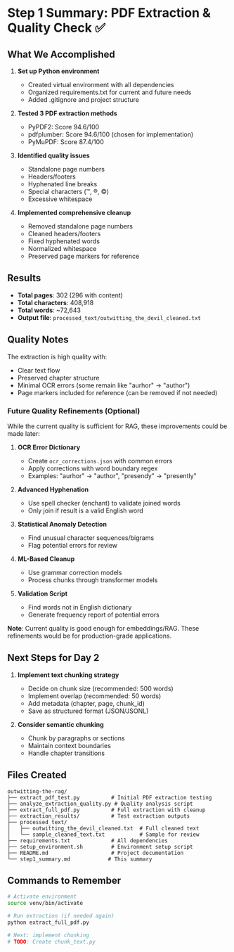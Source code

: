 # Step 1 Summary: PDF Extraction & Quality Check ✅

## What We Accomplished

1. **Set up Python environment**
   - Created virtual environment with all dependencies
   - Organized requirements.txt for current and future needs
   - Added .gitignore and project structure

2. **Tested 3 PDF extraction methods**
   - PyPDF2: Score 94.6/100
   - pdfplumber: Score 94.6/100 (chosen for implementation)
   - PyMuPDF: Score 87.4/100

3. **Identified quality issues**
   - Standalone page numbers
   - Headers/footers
   - Hyphenated line breaks
   - Special characters (™, ®, ©)
   - Excessive whitespace

4. **Implemented comprehensive cleanup**
   - Removed standalone page numbers
   - Cleaned headers/footers
   - Fixed hyphenated words
   - Normalized whitespace
   - Preserved page markers for reference

## Results

- **Total pages**: 302 (296 with content)
- **Total characters**: 408,918
- **Total words**: ~72,643
- **Output file**: `processed_text/outwitting_the_devil_cleaned.txt`

## Quality Notes

The extraction is high quality with:
- Clear text flow
- Preserved chapter structure
- Minimal OCR errors (some remain like "aurhor" → "author")
- Page markers included for reference (can be removed if not needed)

### Future Quality Refinements (Optional)

While the current quality is sufficient for RAG, these improvements could be made later:

1. **OCR Error Dictionary**
   - Create `ocr_corrections.json` with common errors
   - Apply corrections with word boundary regex
   - Examples: "aurhor" → "author", "presendy" → "presently"

2. **Advanced Hyphenation**
   - Use spell checker (enchant) to validate joined words
   - Only join if result is a valid English word

3. **Statistical Anomaly Detection**
   - Find unusual character sequences/bigrams
   - Flag potential errors for review

4. **ML-Based Cleanup**
   - Use grammar correction models
   - Process chunks through transformer models

5. **Validation Script**
   - Find words not in English dictionary
   - Generate frequency report of potential errors

**Note**: Current quality is good enough for embeddings/RAG. These refinements would be for production-grade applications.

## Next Steps for Day 2

1. **Implement text chunking strategy**
   - Decide on chunk size (recommended: 500 words)
   - Implement overlap (recommended: 50 words)
   - Add metadata (chapter, page, chunk_id)
   - Save as structured format (JSON/JSONL)

2. **Consider semantic chunking**
   - Chunk by paragraphs or sections
   - Maintain context boundaries
   - Handle chapter transitions

## Files Created

```
outwitting-the-rag/
├── extract_pdf_test.py          # Initial PDF extraction testing
├── analyze_extraction_quality.py # Quality analysis script
├── extract_full_pdf.py          # Full extraction with cleanup
├── extraction_results/          # Test extraction outputs
├── processed_text/             
│   ├── outwitting_the_devil_cleaned.txt  # Full cleaned text
│   └── sample_cleaned_text.txt           # Sample for review
├── requirements.txt             # All dependencies
├── setup_environment.sh         # Environment setup script
├── README.md                    # Project documentation
└── step1_summary.md            # This summary
```

## Commands to Remember

```bash
# Activate environment
source venv/bin/activate

# Run extraction (if needed again)
python extract_full_pdf.py

# Next: implement chunking
# TODO: Create chunk_text.py
```